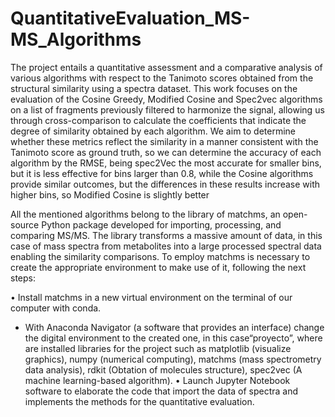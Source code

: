 # QuantitativeEvaluation_MS-MS_Algorithms
The project entails a quantitative assessment and a comparative analysis of various algorithms with respect to the Tanimoto scores obtained from the structural similarity using a spectra dataset. This work focuses on the evaluation of the Cosine Greedy, Modified Cosine and Spec2vec algorithms on a list of fragments previously filtered to harmonize the signal, allowing us through cross-comparison to calculate the coefficients that indicate the degree of similarity obtained by each algorithm. 
We aim to determine whether these metrics reflect the similarity in a manner consistent with the Tanimoto score as ground truth, so we can determine the accuracy of each algorithm by the RMSE, being spec2Vec the most accurate for smaller bins, but it is less effective for bins larger than 0.8, while the Cosine algorithms provide similar outcomes, but the differences in these results increase with higher bins, so Modified Cosine is slightly better

All the mentioned algorithms belong to the library of matchms, an open-source Python package developed for importing, processing, and comparing MS/MS. The library transforms a massive amount of data, in this case of mass spectra from metabolites into a large processed spectral data enabling the similarity comparisons. 
To employ matchms is necessary to create the appropriate environment to make use of it, following the next steps:

• Install matchms in a new virtual environment on the terminal of our computer with conda.
- With Anaconda Navigator (a software that provides an interface) change the digital 
environment to the created one, in this case“proyecto”, where are installed libraries
for the project such as matplotlib (visualize graphics), numpy (numerical computing),
matchms (mass spectrometry data analysis), rdkit (Obtation of molecules structure),
spec2vec (A machine learning-based algorithm).
• Launch Jupyter Notebook software to elaborate the code that import the data of spectra
and implements the methods for the quantitative evaluation.
